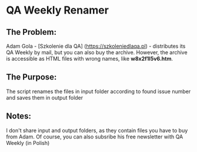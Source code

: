 # QA Weekly Renamer
## The Problem:
Adam Gola - [Szkolenie dla QA] (https://szkoleniedlaqa.pl) - distributes its QA Weekly by mail, but you can also buy the archive. However, the archive is accessible as HTML files with wrong names, like **w8x2f1l5v6.htm**.
## The Purpose:
The script renames the files in input folder according to found issue number and saves them in output folder
## Notes:
I don't share input and output folders, as they contain files you have to buy from Adam. Of course, you can also subsribe his free newsletter with QA Weekly (in Polish)